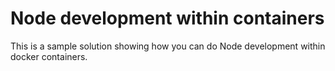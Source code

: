 # Node development within containers

This is a sample solution showing how you can do Node development within docker containers.

